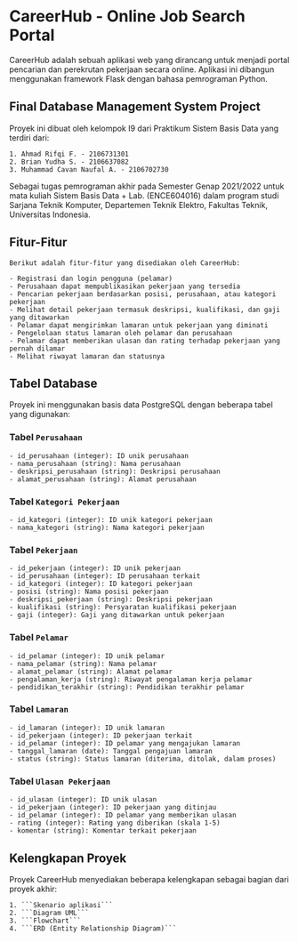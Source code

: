 # CareerHub - Online Job Search Portal

CareerHub adalah sebuah aplikasi web yang dirancang untuk menjadi portal pencarian dan perekrutan pekerjaan secara online. Aplikasi ini dibangun menggunakan framework Flask dengan bahasa pemrograman Python.

## Final Database Management System Project
Proyek ini dibuat oleh kelompok I9 dari Praktikum Sistem Basis Data yang terdiri dari:
```
1. Ahmad Rifqi F. - 2106731301
2. Brian Yudha S. - 2106637082
3. Muhammad Cavan Naufal A. - 2106702730
```
Sebagai tugas pemrograman akhir pada Semester Genap 2021/2022 untuk mata kuliah Sistem Basis Data + Lab. (ENCE604016) dalam program studi Sarjana Teknik Komputer, Departemen Teknik Elektro, Fakultas Teknik, Universitas Indonesia.

## Fitur-Fitur
```
Berikut adalah fitur-fitur yang disediakan oleh CareerHub:

- Registrasi dan login pengguna (pelamar)
- Perusahaan dapat mempublikasikan pekerjaan yang tersedia
- Pencarian pekerjaan berdasarkan posisi, perusahaan, atau kategori pekerjaan
- Melihat detail pekerjaan termasuk deskripsi, kualifikasi, dan gaji yang ditawarkan
- Pelamar dapat mengirimkan lamaran untuk pekerjaan yang diminati
- Pengelolaan status lamaran oleh pelamar dan perusahaan
- Pelamar dapat memberikan ulasan dan rating terhadap pekerjaan yang pernah dilamar
- Melihat riwayat lamaran dan statusnya
```

## Tabel Database

Proyek ini menggunakan basis data PostgreSQL dengan beberapa tabel yang digunakan:

### Tabel ```Perusahaan```
```
- id_perusahaan (integer): ID unik perusahaan
- nama_perusahaan (string): Nama perusahaan
- deskripsi_perusahaan (string): Deskripsi perusahaan
- alamat_perusahaan (string): Alamat perusahaan
```

### Tabel ```Kategori Pekerjaan```
```
- id_kategori (integer): ID unik kategori pekerjaan
- nama_kategori (string): Nama kategori pekerjaan
```

### Tabel ```Pekerjaan```
```
- id_pekerjaan (integer): ID unik pekerjaan
- id_perusahaan (integer): ID perusahaan terkait
- id_kategori (integer): ID kategori pekerjaan
- posisi (string): Nama posisi pekerjaan
- deskripsi_pekerjaan (string): Deskripsi pekerjaan
- kualifikasi (string): Persyaratan kualifikasi pekerjaan
- gaji (integer): Gaji yang ditawarkan untuk pekerjaan
```

### Tabel ```Pelamar```
```
- id_pelamar (integer): ID unik pelamar
- nama_pelamar (string): Nama pelamar
- alamat_pelamar (string): Alamat pelamar
- pengalaman_kerja (string): Riwayat pengalaman kerja pelamar
- pendidikan_terakhir (string): Pendidikan terakhir pelamar
```

### Tabel ```Lamaran```
```
- id_lamaran (integer): ID unik lamaran
- id_pekerjaan (integer): ID pekerjaan terkait
- id_pelamar (integer): ID pelamar yang mengajukan lamaran
- tanggal_lamaran (date): Tanggal pengajuan lamaran
- status (string): Status lamaran (diterima, ditolak, dalam proses)
```

### Tabel ```Ulasan Pekerjaan```
```
- id_ulasan (integer): ID unik ulasan
- id_pekerjaan (integer): ID pekerjaan yang ditinjau
- id_pelamar (integer): ID pelamar yang memberikan ulasan
- rating (integer): Rating yang diberikan (skala 1-5)
- komentar (string): Komentar terkait pekerjaan
```

## Kelengkapan Proyek

Proyek CareerHub menyediakan beberapa kelengkapan sebagai bagian dari proyek akhir:
```
1. ```Skenario aplikasi```
2. ```Diagram UML```
3. ```Flowchart```
4. ```ERD (Entity Relationship Diagram)```
```
